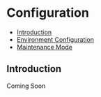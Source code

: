 # Configuration

- [Introduction](#introduction)
- [Environment Configuration](#environment-configuration)
- [Maintenance Mode](#maintenance-mode)

<a name="introduction"></a>
## Introduction
Coming Soon
